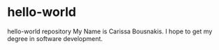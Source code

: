 # hello-world
hello-world repository
My Name is Carissa Bousnakis. I hope to get my degree in software development. 
